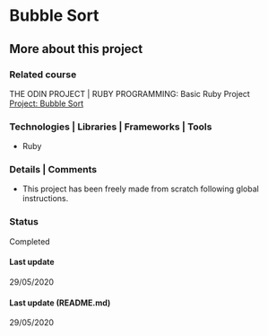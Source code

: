 # Bubble Sort

## More about this project

### Related course
THE ODIN PROJECT | RUBY PROGRAMMING: Basic Ruby Project  
[Project: Bubble Sort](https://www.theodinproject.com/courses/ruby-programming/lessons/bubble-sort)

### Technologies | Libraries | Frameworks | Tools  
- Ruby

### Details | Comments
- This project has been freely made from scratch following global instructions.

### Status
Completed

#### Last update
29/05/2020

#### Last update (README.md)
29/05/2020
